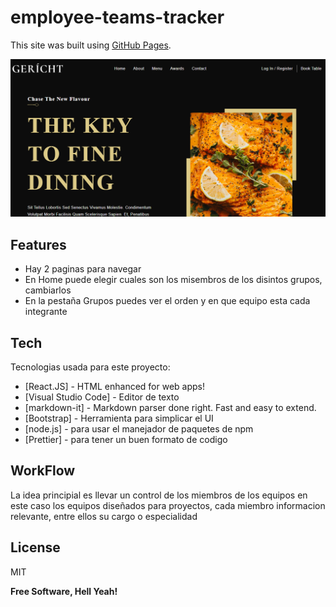 # employee-teams-tracker
This site was built using [GitHub Pages](https://pages.github.com/).

![Imagen de la parte header de la pagina.](https://github.com/AgredaLuis/gerich-restaurant/blob/main/src/assets/Home.png)

## Features

- Hay 2 paginas para navegar
- En Home puede elegir cuales son los misembros de los disintos grupos, cambiarlos
- En la pestaña Grupos puedes ver el orden y en que equipo esta cada integrante

## Tech

Tecnologias usada para este proyecto:

- [React.JS] - HTML enhanced for web apps!
- [Visual Studio Code] - Editor de texto
- [markdown-it] - Markdown parser done right. Fast and easy to extend.
- [Bootstrap] - Herramienta para simplicar el UI
- [node.js] - para usar el manejador de paquetes de npm
- [Prettier] - para tener un buen formato de codigo

## WorkFlow
La idea principial es llevar un control de los miembros de los equipos en este caso los equipos diseñados para proyectos, cada miembro informacion relevante, entre ellos su cargo o especialidad

## License

MIT

**Free Software, Hell Yeah!**

